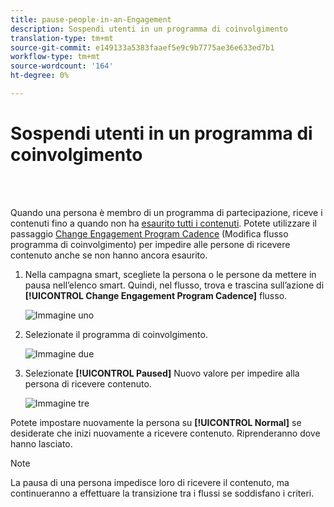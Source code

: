 ```yaml
---
title: pause-people-in-an-Engagement
description: Sospendi utenti in un programma di coinvolgimento
translation-type: tm+mt
source-git-commit: e149133a5383faaef5e9c9b7775ae36e633ed7b1
workflow-type: tm+mt
source-wordcount: '164'
ht-degree: 0%

---
```



# Sospendi utenti in un programma di coinvolgimento

<br> 

Quando una persona è membro di un programma di partecipazione, riceve i contenuti fino a quando non ha [esaurito tutti i contenuti](https://docs.marketo.com/display/DOCS/People+Who+Have+Exhausted+Content). Potete utilizzare il passaggio [Change Engagement Program Cadence](https://docs.marketo.com/display/DOCS/Change+Engagement+Program+Cadence) (Modifica flusso programma di coinvolgimento) per impedire alle persone di ricevere contenuto anche se non hanno ancora esaurito.

1. Nella campagna smart, scegliete la persona o le persone da mettere in pausa nell’elenco smart. Quindi, nel flusso, trova e trascina sull’azione di **[!UICONTROL Change Engagement Program Cadence]** flusso.

   ![Immagine uno](/help/sky/assets/engagement-programs/pause-people-in-an-engagement-program/pause-people-in-an-engagement-program-1.png)

1. Selezionate il programma di coinvolgimento.

   ![Immagine due](/help/sky/assets/engagement-programs/pause-people-in-an-engagement-program/pause-people-in-an-engagement-program-2.png)

1. Selezionate **[!UICONTROL Paused]** Nuovo valore per impedire alla persona di ricevere contenuto.

   ![Immagine tre](/help/sky/assets/engagement-programs/pause-people-in-an-engagement-program/pause-people-in-an-engagement-program-3.png)

Potete impostare nuovamente la persona su **[!UICONTROL Normal]** se desiderate che inizi nuovamente a ricevere contenuto. Riprenderanno dove hanno lasciato.

>[!NOTE]
>
>La pausa di una persona impedisce loro di ricevere il contenuto, ma continueranno a effettuare la transizione tra i flussi se soddisfano i criteri.
